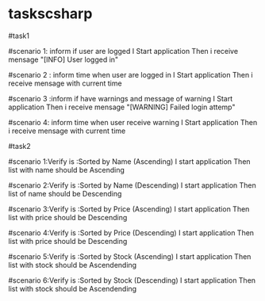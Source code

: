 # taskscsharp

#task1

#scenario 1: inform if user are logged
I Start application
Then i receive mensage "[INFO] User logged in"  

#scenario 2 : inform time when user are logged in
I Start application
Then i receive mensage with current time

#scenario 3 :inform if have warnings and message of warning
I Start application
Then i receive mensage "[WARNING] Failed login attemp"  

#scenario 4: inform time when user receive warning
I Start application
Then i receive mensage with current time


#task2

#scenario 1:Verify is :Sorted by Name (Ascending)
I start application
Then list with name should be Ascending

#scenario 2:Verify is :Sorted by Name (Descending)
I start application
Then list of name should be Descending

#scenario 3:Verify is :Sorted by Price (Ascending)
I start application
Then list with price should be Descending

#scenario 4:Verify is :Sorted by Price (Descending)
I start application
Then list with price should be Descending

#scenario 5:Verify is :Sorted by Stock (Ascending)
I start application
Then list with stock should be Ascendending

#scenario 6:Verify is :Sorted by Stock (Descending)
I start application
Then list with stock should be Ascendending
